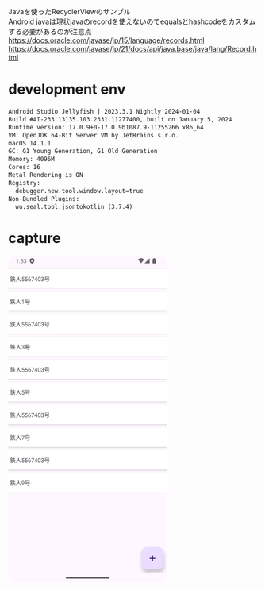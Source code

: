 Javaを使ったRecyclerViewのサンプル<br>
Android javaは現状javaのrecordを使えないのでequalsとhashcodeをカスタムする必要があるのが注意点<br>
https://docs.oracle.com/javase/jp/15/language/records.html<br>
https://docs.oracle.com/javase/jp/21/docs/api/java.base/java/lang/Record.html<BR>

# development env
```
Android Studio Jellyfish | 2023.3.1 Nightly 2024-01-04
Build #AI-233.13135.103.2331.11277400, built on January 5, 2024
Runtime version: 17.0.9+0-17.0.9b1087.9-11255266 x86_64
VM: OpenJDK 64-Bit Server VM by JetBrains s.r.o.
macOS 14.1.1
GC: G1 Young Generation, G1 Old Generation
Memory: 4096M
Cores: 16
Metal Rendering is ON
Registry:
  debugger.new.tool.window.layout=true
Non-Bundled Plugins:
  wu.seal.tool.jsontokotlin (3.7.4)
```

# capture

<img src="./1.png" width=320 />
